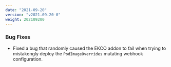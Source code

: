 ```yaml
---
date: "2021-09-20"
version: "v2021.09.20-0"
weight: 202109200
---
```


### <span class="label label-orange">Bug Fixes</span>
- Fixed a bug that randomly caused the EKCO addon to fail when trying to mistakengly deploy the `PodImageOverrides` mutating webhook configuration.
